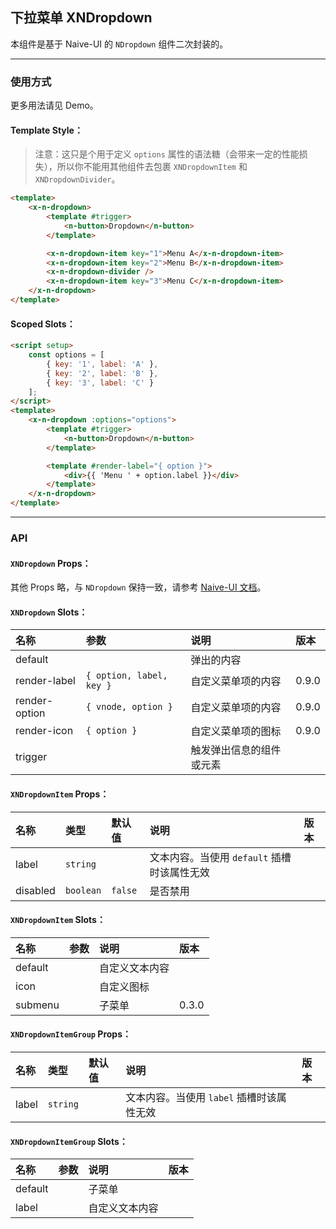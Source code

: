 ﻿## 下拉菜单 XNDropdown

本组件是基于 Naive-UI 的 `NDropdown` 组件二次封装的。

---

### 使用方式

更多用法请见 Demo。

#### Template Style：

> 注意：这只是个用于定义 `options` 属性的语法糖（会带来一定的性能损失），所以你不能用其他组件去包裹 `XNDropdownItem` 和 `XNDropdownDivider`。

```html
<template>
    <x-n-dropdown>
        <template #trigger>
            <n-button>Dropdown</n-button>
        </template>

        <x-n-dropdown-item key="1">Menu A</x-n-dropdown-item>
        <x-n-dropdown-item key="2">Menu B</x-n-dropdown-item>
        <x-n-dropdown-divider />
        <x-n-dropdown-item key="3">Menu C</x-n-dropdown-item>
    </x-n-dropdown>
</template>
```

#### Scoped Slots：

```html
<script setup>
    const options = [
        { key: '1', label: 'A' },
        { key: '2', label: 'B' },
        { key: '3', label: 'C' }
    ];
</script>
<template>
    <x-n-dropdown :options="options">
        <template #trigger>
            <n-button>Dropdown</n-button>
        </template>

        <template #render-label="{ option }">
            <div>{{ 'Menu ' + option.label }}</div>
        </template>
    </x-n-dropdown>
</template>
```

---

### API

#### `XNDropdown` Props：

其他 Props 略，与 `NDropdown` 保持一致，请参考 [Naive-UI 文档](https://www.naiveui.com/zh-CN/os-theme/components/dropdown#Dropdown-Props)。

#### `XNDropdown` Slots：

| 名称          | 参数                     | 说明                     | 版本  |
| :------------ | :----------------------- | :----------------------- | :---- |
| default       |                          | 弹出的内容               |       |
| render-label  | `{ option, label, key }` | 自定义菜单项的内容       | 0.9.0 |
| render-option | `{ vnode, option }`      | 自定义菜单项的内容       | 0.9.0 |
| render-icon   | `{ option }`             | 自定义菜单项的图标       | 0.9.0 |
| trigger       |                          | 触发弹出信息的组件或元素 |       |

#### `XNDropdownItem` Props：

| 名称     | 类型      | 默认值  | 说明                                        | 版本 |
| :------- | :-------- | :------ | :------------------------------------------ | :--- |
| label    | `string`  |         | 文本内容。当使用 `default` 插槽时该属性无效 |      |
| disabled | `boolean` | `false` | 是否禁用                                    |      |

#### `XNDropdownItem` Slots：

| 名称    | 参数 | 说明           | 版本  |
| :------ | :--- | :------------- | :---- |
| default |      | 自定义文本内容 |       |
| icon    |      | 自定义图标     |       |
| submenu |      | 子菜单         | 0.3.0 |

#### `XNDropdownItemGroup` Props：

| 名称  | 类型     | 默认值 | 说明                                      | 版本 |
| :---- | :------- | :----- | :---------------------------------------- | :--- |
| label | `string` |        | 文本内容。当使用 `label` 插槽时该属性无效 |      |

#### `XNDropdownItemGroup` Slots：

| 名称    | 参数 | 说明           | 版本 |
| :------ | :--- | :------------- | :--- |
| default |      | 子菜单         |      |
| label   |      | 自定义文本内容 |      |
